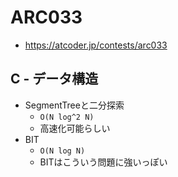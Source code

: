 # ARC033
* https://atcoder.jp/contests/arc033


## C - データ構造
* SegmentTreeと二分探索
  - `O(N log^2 N)`
  - 高速化可能らしい
* BIT
  - `O(N log N)`
  - BITはこういう問題に強いっぽい
